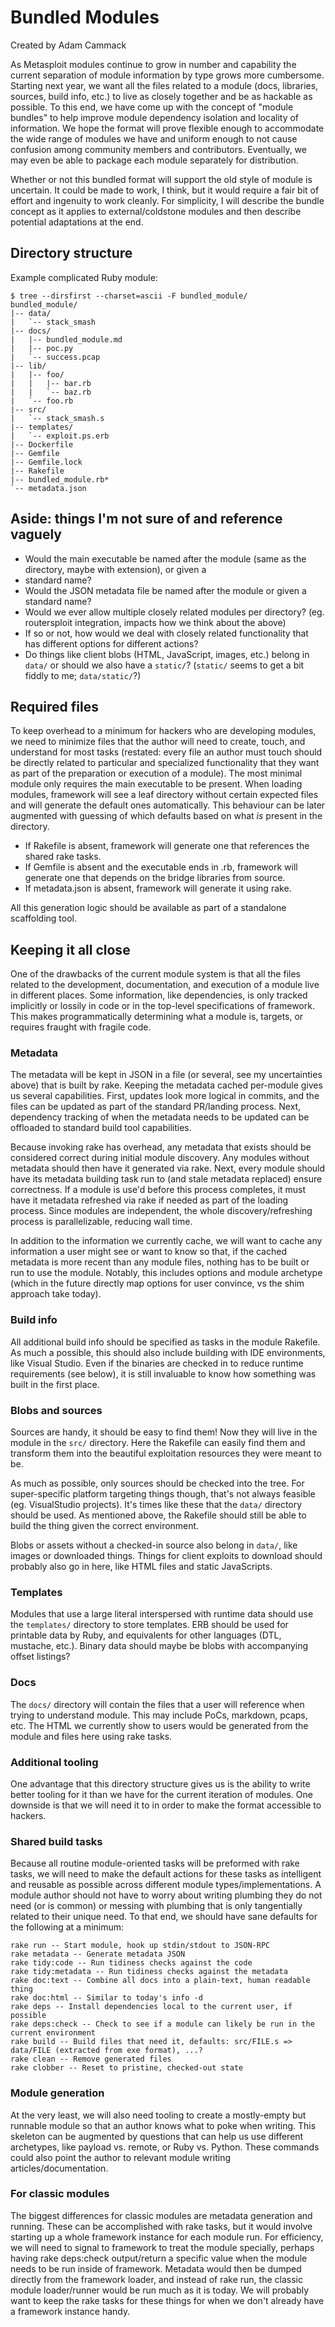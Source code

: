 # Bundled Modules

Created by Adam Cammack

As Metasploit modules continue to grow in number and capability the current separation of module information by type grows more cumbersome. Starting next year, we want all the files related to a module (docs, libraries, sources, build info, etc.) to live as closely together and be as hackable as possible. To this end, we have come up with the concept of "module bundles" to help improve module dependency isolation and locality of information. We hope the format will prove flexible enough to accommodate the wide range of modules we have and uniform enough to not cause confusion among community members and contributors. Eventually, we may even be able to package each module separately for distribution.

Whether or not this bundled format will support the old style of module is uncertain. It could be made to work, I think, but it would require a fair bit of effort and ingenuity to work cleanly. For simplicity, I will describe the bundle concept as it applies to external/coldstone modules and then describe potential adaptations at the end.

## Directory structure

Example complicated Ruby module:

```
$ tree --dirsfirst --charset=ascii -F bundled_module/
bundled_module/
|-- data/
|   `-- stack_smash
|-- docs/
|   |-- bundled_module.md
|   |-- poc.py
|   `-- success.pcap
|-- lib/
|   |-- foo/
|   |   |-- bar.rb
|   |   `-- baz.rb
|   `-- foo.rb
|-- src/
|   `-- stack_smash.s
|-- templates/
|   `-- exploit.ps.erb
|-- Dockerfile
|-- Gemfile
|-- Gemfile.lock
|-- Rakefile
|-- bundled_module.rb*
`-- metadata.json
```

## Aside: things I'm not sure of and reference vaguely

 - Would the main executable be named after the module (same as the directory, maybe with extension), or given a 
 - standard name?
 - Would the JSON metadata file be named after the module or given a standard name?
 - Would we ever allow multiple closely related modules per directory? (eg. routersploit integration, impacts how we think about the above)
 - If so or not, how would we deal with closely related functionality that has different options for different actions?
 - Do things like client blobs (HTML, JavaScript, images, etc.) belong in `data/` or should we also have a `static/`? (`static/` seems to get a bit fiddly to me; `data/static/`?)

## Required files

To keep overhead to a minimum for hackers who are developing modules, we need to minimize files that the author will need to create, touch, and understand for most tasks (restated: every file an author must touch should be directly related to particular and specialized functionality that they want as part of the preparation or execution of a module). The most minimal module only requires the main executable to be present. When loading modules, framework will see a leaf directory without certain expected files and will generate the default ones automatically. This behaviour can be later augmented with guessing of which defaults based on what _is_ present in the directory.

 - If Rakefile is absent, framework will generate one that references the shared rake tasks.
 - If Gemfile is absent and the executable ends in .rb, framework will generate one that depends on the bridge libraries from source.
 - If metadata.json is absent, framework will generate it using rake.

All this generation logic should be available as part of a standalone scaffolding tool.

## Keeping it all close

One of the drawbacks of the current module system is that all the files related to the development, documentation, and execution of a module live in different places. Some information, like dependencies, is only tracked implicitly or lossily in code or in the top-level specifications of framework. This makes programmatically determining what a module is, targets, or requires fraught with fragile code.

### Metadata

The metadata will be kept in JSON in a file (or several, see my uncertainties above) that is built by rake. Keeping the metadata cached per-module gives us several capabilities. First, updates look more logical in commits, and the files can be updated as part of the standard PR/landing process. Next, dependency tracking of when the metadata needs to be updated can be offloaded to standard build tool capabilities.

Because invoking rake has overhead, any metadata that exists should be considered correct during initial module discovery. Any modules without metadata should then have it generated via rake. Next, every module should have its metadata building task run to (and stale metadata replaced) ensure correctness. If a module is use'd before this process completes, it must have it metadata refreshed via rake if needed as part of the loading process. Since modules are independent, the whole discovery/refreshing process is parallelizable, reducing wall time.

In addition to the information we currently cache, we will want to cache any information a user might see or want to know so that, if the cached metadata is more recent than any module files, nothing has to be built or run to use the module. Notably, this includes options and module archetype (which in the future directly map options for user convince, vs the shim approach take today).

### Build info

All additional build info should be specified as tasks in the module Rakefile. As much a possible, this should also include building with IDE environments, like Visual Studio. Even if the binaries are checked in to reduce runtime requirements (see below), it is still invaluable to know how something was built in the first place.

### Blobs and sources

Sources are handy, it should be easy to find them! Now they will live in the module in the `src/` directory. Here the Rakefile can easily find them and transform them into the beautiful exploitation resources they were meant to be.

As much as possible, only sources should be checked into the tree. For super-specific platform targeting things though, that's not always feasible (eg. VisualStudio projects). It's times like these that the `data/` directory should be used. As mentioned above, the Rakefile should still be able to build the thing given the correct environment.

Blobs or assets without a checked-in source also belong in `data/`, like images or downloaded things. Things for client exploits to download should probably also go in here, like HTML files and static JavaScripts.

### Templates

Modules that use a large literal interspersed with runtime data should use the `templates/` directory to store templates. ERB should be used for printable data by Ruby, and equivalents for other languages (DTL, mustache, etc.). Binary data should maybe be blobs with accompanying offset listings?

### Docs

The `docs/` directory will contain the files that a user will reference when trying to understand module. This may include PoCs, markdown, pcaps, etc. The HTML we currently show to users would be generated from the module and files here using rake tasks.

### Additional tooling

One advantage that this directory structure gives us is the ability to write better tooling for it than we have for the current iteration of modules. One downside is that we will need it to in order to make the format accessible to hackers.

### Shared build tasks

Because all routine module-oriented tasks will be preformed with rake tasks, we will need to make the default actions for these tasks as intelligent and reusable as possible across different module types/implementations. A module author should not have to worry about writing plumbing they do not need (or is common) or messing with plumbing that is only tangentially related to their unique need. To that end, we should have sane defaults for the following at a minimum:

```
rake run -- Start module, hook up stdin/stdout to JSON-RPC
rake metadata -- Generate metadata JSON
rake tidy:code -- Run tidiness checks against the code
rake tidy:metadata -- Run tidiness checks against the metadata
rake doc:text -- Combine all docs into a plain-text, human readable thing
rake doc:html -- Similar to today's info -d
rake deps -- Install dependencies local to the current user, if possible
rake deps:check -- Check to see if a module can likely be run in the current environment
rake build -- Build files that need it, defaults: src/FILE.s => data/FILE (extracted from exe format), ...?
rake clean -- Remove generated files
rake clobber -- Reset to pristine, checked-out state
```

### Module generation

At the very least, we will also need tooling to create a mostly-empty but runnable module so that an author knows what to poke when writing. This skeleton can be augmented by questions that can help us use different archetypes, like payload vs. remote, or Ruby vs. Python. These commands could also point the author to relevant module writing articles/documentation.

### For classic modules

The biggest differences for classic modules are metadata generation and running. These can be accomplished with rake tasks, but it would involve starting up a whole framework instance for each module run. For efficiency, we will need to signal to framework to treat the module specially, perhaps having rake deps:check output/return a specific value when the module needs to be run inside of framework. Metadata would then be dumped directly from the framework loader, and instead of rake run, the classic module loader/runner would be run much as it is today. We will probably want to keep the rake tasks for these things for when we don't already have a framework instance handy.